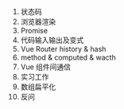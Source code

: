 1. 状态码
2. 浏览器渲染
3. Promise
4. 代码输入输出及变式
5. Vue Router history & hash
6. method & computed & wacth
7. Vue 组件间通信
8. 实习工作
9. 数组扁平化
10. 反问
